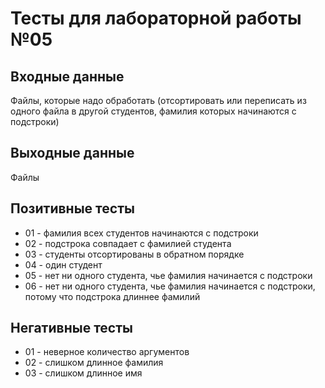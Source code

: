 # Тесты для лабораторной работы №05

## Входные данные
Файлы, которые надо обработать (отсортировать или переписать из одного файла в другой студентов, фамилия которых начинаются с подстроки)

## Выходные данные
Файлы

## Позитивные тесты
- 01 - фамилия всех студентов начинаются с подстроки
- 02 - подстрока совпадает с фамилией студента
- 03 - студенты отсортированы в обратном порядке
- 04 - один студент
- 05 - нет ни одного студента, чье фамилия начинается с подстроки
- 06 - нет ни одного студента, чье фамилия начинается с подстроки, потому что подстрока длиннее фамилий

## Негативные тесты
- 01 - неверное количество аргументов
- 02 - слишком длинное фамилия
- 03 - слишком длинное имя
